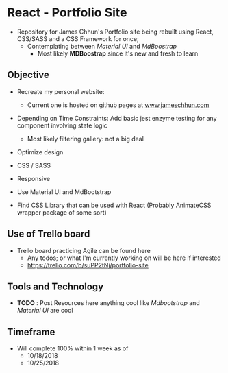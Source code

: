 # React - Portfolio Site

- Repository for James Chhun's Portfolio site being rebuilt using React, CSS/SASS and a CSS Framework for once;
  - Contemplating between *Material UI* and *MdBoostrap*
    - Most likely **MDBoostrap** since it's new and fresh to learn

## Objective

- Recreate my personal website:
  - Current one is hosted on github pages at www.jameschhun.com
- Depending on Time Constraints: Add basic jest enzyme testing for any component involving state logic
    - Most likely filtering gallery: not a big deal

- Optimize design
- CSS / SASS
- Responsive
- Use Material UI and MdBootstrap 
- Find CSS Library that can be used with React (Probably AnimateCSS wrapper package of some sort)



## Use of Trello board

- Trello board practicing Agile can be found here
  - Any todos; or what I'm currently working on will be here if interested
  - https://trello.com/b/suPP2tNj/portfolio-site

## Tools and Technology

- **TODO** : Post Resources here anything cool like *Mdbootstrap* and *Material UI* are cool


## Timeframe

- Will complete 100% within 1 week as of
  -   10/18/2018
  -   10/25/2018